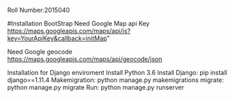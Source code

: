 Roll Number:2015040

#Installation
BootStrap
Need Google Map api Key
https://maps.googleapis.com/maps/api/js?key=YourApiKey&callback=initMap"

Need Google geocode
https://maps.googleapis.com/maps/api/geocode/json 

Installation for Django enviroment
Install Python 3.6
Install Django: pip install django==1.11.4
Makemigration:  python manage.py makemigrations
migrate:  python manage.py migrate
Run: python manage.py runserver
